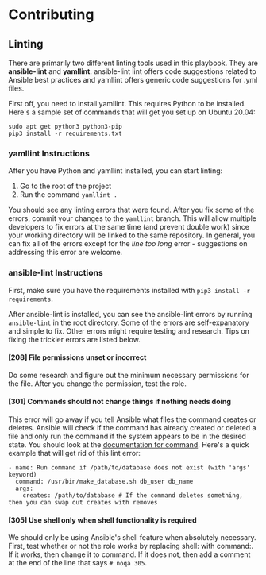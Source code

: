 # Contributing

## Linting

There are primarily two different linting tools used in this playbook. They are **ansible-lint** and **yamllint**. ansible-lint lint offers code suggestions related to Ansible best practices and yamllint offers generic code suggestions for .yml files.

First off, you need to install yamllint. This requires Python to be installed. Here's a sample set of commands that will get you set up on Ubuntu 20.04:

```
sudo apt get python3 python3-pip
pip3 install -r requirements.txt
```

### yamllint Instructions

After you have Python and yamllint installed, you can start linting:

1. Go to the root of the project
2. Run the command `yamllint .`

You should see any linting errors that were found. After you fix some of the errors, commit your changes to the `yamllint` branch. This will allow multiple developers to fix errors at the same time (and prevent double work) since your working directory will be linked to the same repository. In general, you can fix all of the errors except for the _line too long_ error - suggestions on addressing this error are welcome.

### ansible-lint Instructions

First, make sure you have the requirements installed with `pip3 install -r requirements`.

After ansible-lint is installed, you can see the ansible-lint errors by running `ansible-lint` in the root directory. Some of the errors are self-expanatory and simple to fix. Other errors might require testing and research. Tips on fixing the trickier errors are listed below.

#### [208] File permissions unset or incorrect

Do some research and figure out the minimum necessary permissions for the file. After you change the permission, test the role.

#### [301] Commands should not change things if nothing needs doing

This error will go away if you tell Ansible what files the command creates or deletes. Ansible will check if the command has already created or deleted a file and only run the command if the system appears to be in the desired state. You should look at the [documentation for command](https://docs.ansible.com/ansible/latest/collections/ansible/builtin/command_module.html). Here's a quick example that will get rid of this lint error:

```
- name: Run command if /path/to/database does not exist (with 'args' keyword)
  command: /usr/bin/make_database.sh db_user db_name
  args:
    creates: /path/to/database # If the command deletes something, then you can swap out creates with removes
```

#### [305] Use shell only when shell functionality is required

We should only be using Ansible's shell feature when absolutely necessary. First, test whether or not the role works by replacing shell: with command:. If it works, then change it to command. If it does not, then add a comment at the end of the line that says `# noqa 305`.
